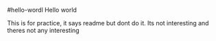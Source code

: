 #hello-wordl
Hello world 

This is for practice, it says readme but dont do it. 
Its not interesting and theres not any interesting
